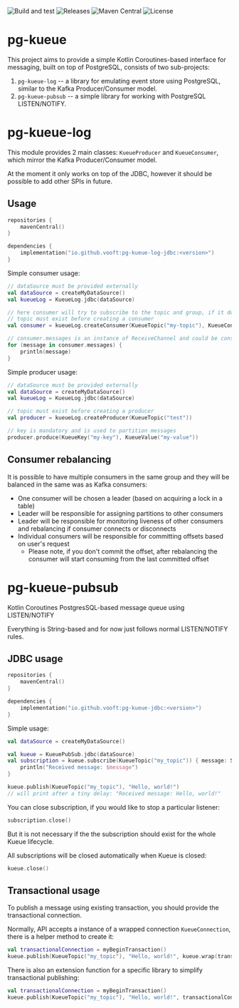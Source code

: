 ![Build and test](https://github.com/vooft/pg-kueue/actions/workflows/build.yml/badge.svg?branch=main)
![Releases](https://img.shields.io/github/v/release/vooft/pg-kueue)
![Maven Central](https://img.shields.io/maven-central/v/io.github.vooft/pg-kueue-core)
![License](https://img.shields.io/github/license/vooft/pg-kueue)

# pg-kueue
This project aims to provide a simple Kotlin Coroutines-based interface for messaging, built on top of PostgreSQL, consists of two sub-projects:
1. `pg-kueue-log` -- a library for emulating event store using PostgreSQL, similar to the Kafka Producer/Consumer model.
2. `pg-kueue-pubsub` -- a simple library for working with PostgreSQL LISTEN/NOTIFY.

# pg-kueue-log
This module provides 2 main classes: `KueueProducer` and `KueueConsumer`, which mirror the Kafka Producer/Consumer model.

At the moment it only works on top of the JDBC, however it should be possible to add other SPIs in future.

## Usage
```kotlin
repositories {
    mavenCentral()
}

dependencies {
    implementation("io.github.vooft:pg-kueue-log-jdbc:<version>")
}
```

Simple consumer usage:
```kotlin
// dataSource must be provided externally
val dataSource = createMyDataSource()
val kueueLog = KueueLog.jdbc(dataSource)

// here consumer will try to subscribe to the topic and group, if it does not exist, it will be created
// topic must exist before creating a consumer
val consumer = kueueLog.createConsumer(KueueTopic("my-topic"), KueueConsumerGroup("my-group"))

// consumer.messages is an instance of ReceiveChannel and could be consumed using a for loop 
for (message in consumer.messages) {
    println(message)
}
```

Simple producer usage:
```kotlin
// dataSource must be provided externally
val dataSource = createMyDataSource()
val kueueLog = KueueLog.jdbc(dataSource)

// topic must exist before creating a producer
val producer = kueueLog.createProducer(KueueTopic("test"))

// key is mandatory and is used to partition messages
producer.produce(KueueKey("my-key"), KueueValue("my-value"))
```

## Consumer rebalancing
It is possible to have multiple consumers in the same group and they will be balanced in the same was as Kafka consumers:
* One consumer will be chosen a leader (based on acquiring a lock in a table)
* Leader will be responsible for assigning partitions to other consumers
* Leader will be responsible for monitoring liveness of other consumers and rebalancing if consumer connects or disconnects
* Individual consumers will be responsible for committing offsets based on user's request
  * Please note, if you don't commit the offset, after rebalancing the consumer will start consuming from the last committed offset

# pg-kueue-pubsub
Kotlin Coroutines PostgresSQL-based message queue using LISTEN/NOTIFY

Everything is String-based and for now just follows normal LISTEN/NOTIFY rules.

## JDBC usage

```kotlin
repositories {
    mavenCentral()
}

dependencies {
    implementation("io.github.vooft:pg-kueue-jdbc:<version>")
}
```

Simple usage:
```kotlin
val dataSource = createMyDataSource()

val kueue = KueuePubSub.jdbc(dataSource)
val subscription = kueue.subscribe(KueueTopic("my_topic")) { message: String ->
    println("Received message: $message")
}

kueue.publish(KueueTopic("my_topic"), "Hello, world!")
// will print after a tiny delay: "Received message: Hello, world!"
```

You can close subscription, if you would like to stop a particular listener:
```kotlin
subscription.close()
```

But it is not necessary if the the subscription should exist for the whole Kueue lifecycle.

All subscriptions will be closed automatically when Kueue is closed:
```kotlin
kueue.close()
```

## Transactional usage
To publish a message using existing transaction, you should provide the transactional connection.

Normally, API accepts a instance of a wrapped connection `KueueConnection`, there is a helper method to create it:
```kotlin
val transactionalConnection = myBeginTransaction()
kueue.publish(KueueTopic("my_topic"), "Hello, world!", kueue.wrap(transactionalConnection))
``` 

There is also an extension function for a specific library to simplify transactional publishing:
```kotlin
val transactionalConnection = myBeginTransaction()
kueue.publish(KueueTopic("my_topic"), "Hello, world!", transactionalConnection) // an extension function must be imported explicitly
```
